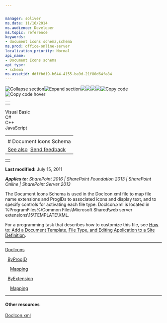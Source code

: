 ```yaml
---


manager: soliver
ms.date: 11/16/2014
ms.audience: Developer
ms.topic: reference
keywords:
- document icons schema,schema
ms.prod: office-online-server
localization_priority: Normal
api_name:
- Document Icons schema
api_type:
- schema
ms.assetid: ddffbd19-b644-4155-ba9d-21f80d64fa84
---
```


![Collapse
section](../icons/collapse_all.gif "Collapse section")![Expand
section](../icons/expand_all.gif "Expand section")![](../icons/collapse_all.gif)![](../icons/expand_all.gif)![](../icons/dropdown.gif)![](../icons/dropdownHover.gif)![Copy
code](../icons/copycode.gif "Copy code")![Copy code
hover](../icons/copycodeHighlight.gif "Copy code hover")
<table>
<tbody>
<tr class="odd">
<td align="left"></td>
</tr>
</tbody>
</table>

Visual Basic  
C\#  
C++  
JavaScript  

<table>
<tbody>
<tr class="odd">
<td align="left"><span id="runningHeaderText"></span></td>
</tr>
<tr class="even">
<td align="left"># Document Icons Schema</td>
</tr>
<tr class="odd">
<td align="left"><a href="#seeAlsoToggle">See also</a>  <span id="headfeedbackarea" class="feedbackhead"><a href="javascript:SubmitFeedback(&#39;docthis@Microsoft.com&#39;,&#39;&#39;,&#39;&#39;,&#39;&#39;,&#39;1.0.18082.1225&#39;,&#39;%0\dThank%20you%20for%20your%20feedback.%20The%20developer%20writing%20teams%20use%20your%20feedback%20to%20improve%20documentation.%20While%20we%20are%20reviewing%20your%20feedback,%20we%20may%20send%20you%20e-mail%20to%20ask%20for%20clarification%20or%20feedback%20on%20a%20solution.%20We%20do%20not%20use%20your%20e-mail%20address%20for%20any%20other%20purpose%20and%20we%20delete%20it%20after%20we%20finish%20our%20review.%0\AFor%20further%20information%20about%20the%20privacy%20policies%20of%20Microsoft,%20please%20see%20http://privacy.microsoft.com/en-us/default.aspx.%0\A%0\d&#39;,&#39;Customer%20feedback&#39;);">Send feedback</a></span></td>
</tr>
</tbody>
</table>

<table>
<colgroup>
<col width="100%" />
</colgroup>
<tbody>
<tr class="odd">
<td align="left"></td>
</tr>
</tbody>
</table>

**Last modified:** July 15, 2011

***Applies to:** SharePoint 2016 | SharePoint Foundation 2013 |
SharePoint Online | SharePoint Server 2013*

The Document Icons Schema is used in the DocIcon.xml file to map file
name extensions and ProgIDs to associated icons and display text, and to
specify controls for activating each file type. DocIcon.xml is located
in %ProgramFiles%\\Common Files\\Microsoft Shared\\web server
extensions\\15\\TEMPLATE\\XML.

For a programming task that describes how to customize this file, see
[How to: Add a Document Template, File Type, and Editing Application to
a Site
Definition](http://msdn.microsoft.com/library/09503b28-df8c-4e22-b4f8-7272fd1dac2b(Office.15).aspx).


-----------------------------------------------------------------------------------------------------------------------------------------------------------------------------------------------------------

[DocIcons](docicons-element-document-icons.htm)

  [ByProgID](byprogid-element-document-icons.htm)

    [Mapping](mapping-element-document-icons.htm)

  [ByExtension](byextension-element-document-icons.htm)

    [Mapping](mapping-element-document-icons.htm)


-------------------------------------------------------------------------------------------------------------------------------------------------------------------------------------------

#### Other resources

[DocIcon.xml](http://msdn.microsoft.com/library/ef6acad0-0a1a-457c-bc9b-ff1e368e59fb(Office.15).aspx)








